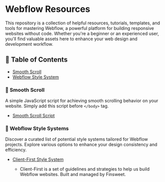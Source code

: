 # Webflow Resources
This repository is a collection of helpful resources, tutorials, templates, and tools for mastering Webflow, a powerful platform for building responsive websites without code. Whether you're a beginner or an experienced user, you'll find valuable assets here to enhance your web design and development workflow.

## 📝 Table of Contents
+ [Smooth Scroll](#smooth-scroll)
+ [Webflow Style System](#wf-style-system)


### 📜 Smooth Scroll <a name = "smooth-scroll"></a>

A simple JavaScript script for achieving smooth scrolling behavior on your website. Simply add this script before `</body>` tag.
- [Smooth Scroll Script](https://github.com/mtoqeeriqbal/Webflow-Resources/blob/main/smooth-scroll.js)

### 🎨 Webflow Style Systems <a name = "wf-style-system"></a>

Discover a curated list of potential style systems tailored for Webflow projects. Explore various options to enhance your design consistency and efficiency.
- [Client-First Style System](https://finsweet.com/client-first)

    - Client-First is a set of guidelines and strategies to help us build Webflow websites. Built and managed by Finsweet.